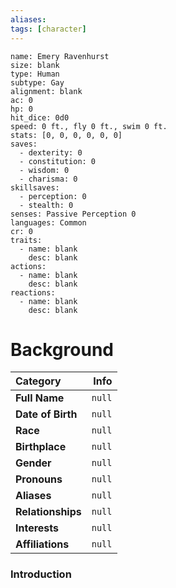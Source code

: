 ```yaml
---
aliases:
tags: [character]
---
```


```statblock
name: Emery Ravenhurst
size: blank
type: Human 
subtype: Gay
alignment: blank
ac: 0
hp: 0
hit_dice: 0d0
speed: 0 ft., fly 0 ft., swim 0 ft.
stats: [0, 0, 0, 0, 0, 0]
saves:
  - dexterity: 0
  - constitution: 0
  - wisdom: 0
  - charisma: 0
skillsaves:
  - perception: 0
  - stealth: 0
senses: Passive Perception 0
languages: Common
cr: 0
traits:
  - name: blank
    desc: blank
actions:
  - name: blank
    desc: blank
reactions:
  - name: blank
    desc: blank
```
# Background
**Category** | **Info**
:------------|------------------:
**Full Name** | `null`
**Date of Birth** | `null`
**Race** | `null`
**Birthplace** | `null`
**Gender** | `null`
**Pronouns** | `null`
**Aliases** | `null`
**Relationships** | `null`
**Interests**| `null`
**Affiliations** | `null`

### Introduction 
